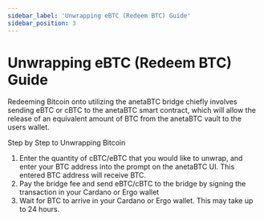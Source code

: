 ```yaml
---
sidebar_label: 'Unwrapping eBTC (Redeem BTC) Guide'
sidebar_position: 3
---
```

# Unwrapping eBTC (Redeem BTC) Guide

Redeeming Bitcoin onto utilizing the anetaBTC bridge chiefly involves sending eBTC or cBTC to the anetaBTC smart contract, which will allow the release of an equivalent amount of BTC from the anetaBTC vault to the users wallet. 

Step by Step to Unwrapping Bitcoin 

1. Enter the quantity of cBTC/eBTC that you would like to unwrap, and enter your BTC address into the prompt on the anetaBTC UI. This entered BTC address will receive BTC.
2. Pay the bridge fee and send eBTC/cBTC to the bridge by signing the transaction in your Cardano or Ergo wallet
3. Wait for BTC to arrive in your Cardano or Ergo wallet. This may take up to 24 hours.




